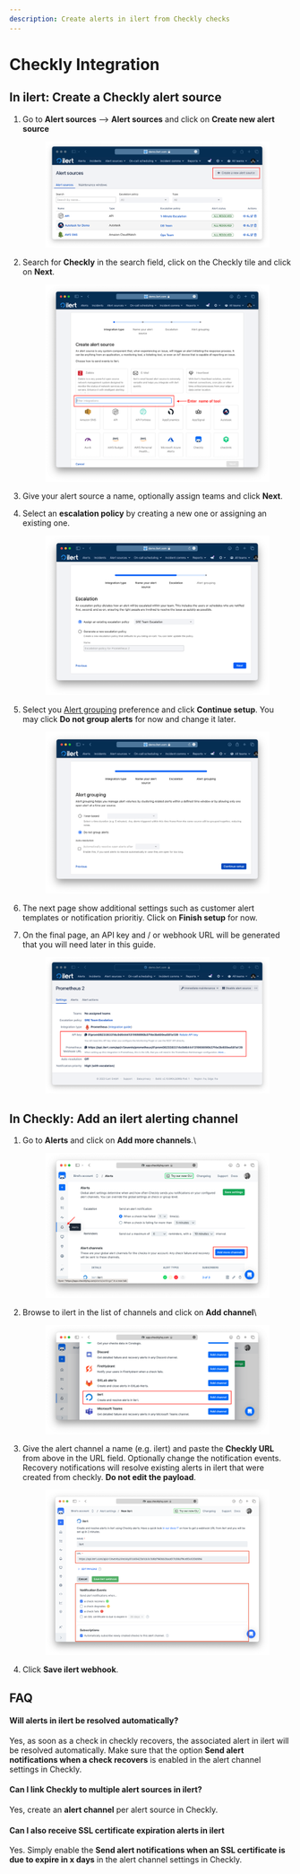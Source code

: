 ```yaml
---
description: Create alerts in ilert from Checkly checks
---
```


# Checkly Integration

## In ilert: Create a Checkly alert source

1.  Go to **Alert sources** --> **Alert sources** and click on **Create new alert source**

    <figure><img src="../../.gitbook/assets/Screenshot 2023-08-28 at 10.21.10.png" alt=""><figcaption></figcaption></figure>
2.  Search for **Checkly** in the search field, click on the Checkly tile and click on **Next**.&#x20;

    <figure><img src="../../.gitbook/assets/Screenshot 2023-08-28 at 10.24.23.png" alt=""><figcaption></figcaption></figure>
3. Give your alert source a name, optionally assign teams and click **Next**.
4.  Select an **escalation policy** by creating a new one or assigning an existing one.

    <figure><img src="../../.gitbook/assets/Screenshot 2023-08-28 at 11.37.47.png" alt=""><figcaption></figcaption></figure>
5.  Select you [Alert grouping](../../alerting/alert-sources.md#alert-grouping) preference and click **Continue setup**. You may click **Do not group alerts** for now and change it later.&#x20;

    <figure><img src="../../.gitbook/assets/Screenshot 2023-08-28 at 11.38.24.png" alt=""><figcaption></figcaption></figure>
6. The next page show additional settings such as customer alert templates or notification prioritiy. Click on **Finish setup** for now.
7.  On the final page, an API key and / or webhook URL will be generated that you will need later in this guide.

    <figure><img src="../../.gitbook/assets/Screenshot 2023-08-28 at 11.47.34 (1).png" alt=""><figcaption></figcaption></figure>

## In Checkly: Add an ilert alerting channel

1.  Go to **Alerts** and click on **Add more channels**.\


    <figure><img src="../../.gitbook/assets/Screenshot 2023-06-01 at 17.59.20.png" alt=""><figcaption></figcaption></figure>
2.  Browse to ilert in the list of channels and click on **Add channel**\


    <figure><img src="../../.gitbook/assets/Screenshot 2023-06-01 at 18.00.43.png" alt=""><figcaption></figcaption></figure>
3.  Give the alert channel a name (e.g. ilert) and paste the **Checkly URL** from above in the URL field. Optionally change the notification events. Recovery notifications will resolve existing alerts in ilert that were created from checkly. **Do not edit the payload**.

    <figure><img src="../../.gitbook/assets/Screenshot 2023-06-01 at 18.05.49.png" alt=""><figcaption></figcaption></figure>
4. Click **Save ilert webhook**.

## FAQ <a href="#faq" id="faq"></a>

#### **Will alerts in ilert be resolved automatically?**

Yes, as soon as a check in checkly recovers, the associated alert in ilert will be resolved automatically. Make sure that the option **Send alert notifications when a check recovers** is enabled in the alert channel settings in Checkly.&#x20;

#### **Can I link Checkly to multiple alert sources in ilert?**

Yes, create an **alert channel** per alert source in Checkly.

#### **Can I also receive SSL certificate expiration alerts in ilert**

Yes. Simply enable the **Send alert notifications when an SSL certificate is due to expire in x days** in the alert channel settings in Checkly.

